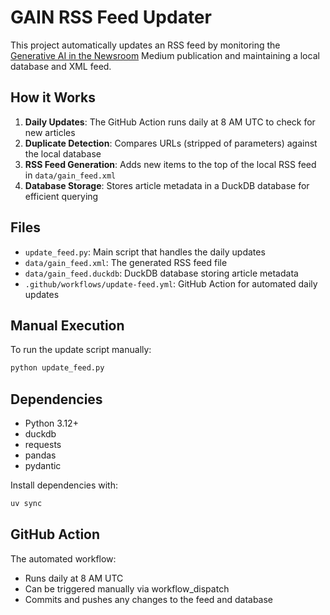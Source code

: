 # GAIN RSS Feed Updater

This project automatically updates an RSS feed by monitoring the [Generative AI in the Newsroom](https://generative-ai-newsroom.com/) Medium publication and maintaining a local database and XML feed.

## How it Works

1. **Daily Updates**: The GitHub Action runs daily at 8 AM UTC to check for new articles
2. **Duplicate Detection**: Compares URLs (stripped of parameters) against the local database
3. **RSS Feed Generation**: Adds new items to the top of the local RSS feed in `data/gain_feed.xml`
4. **Database Storage**: Stores article metadata in a DuckDB database for efficient querying

## Files

- `update_feed.py`: Main script that handles the daily updates
- `data/gain_feed.xml`: The generated RSS feed file
- `data/gain_feed.duckdb`: DuckDB database storing article metadata
- `.github/workflows/update-feed.yml`: GitHub Action for automated daily updates

## Manual Execution

To run the update script manually:

```bash
python update_feed.py
```

## Dependencies

- Python 3.12+
- duckdb
- requests
- pandas
- pydantic

Install dependencies with:
```bash
uv sync
```

## GitHub Action

The automated workflow:
- Runs daily at 8 AM UTC
- Can be triggered manually via workflow_dispatch
- Commits and pushes any changes to the feed and database